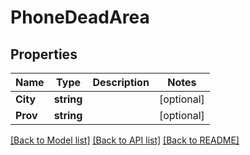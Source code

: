 # PhoneDeadArea

## Properties

Name | Type | Description | Notes
------------ | ------------- | ------------- | -------------
**City** | **string** |  | [optional] 
**Prov** | **string** |  | [optional] 

[[Back to Model list]](../README.md#documentation-for-models) [[Back to API list]](../README.md#documentation-for-api-endpoints) [[Back to README]](../README.md)


